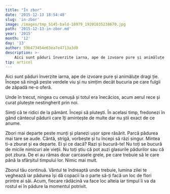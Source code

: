 ```yaml
---
title: "În zbor"
date: '2015-12-13 18:54:48'
slug: 'in-zbor'
image: /images/tmp_5145-bald-18979_19201035238670.jpg
path: '2015-12-13-in-zbor.md'
year: '2015'
month: '12'
day: '13'
author: 59b473454e63ea7e4713a3d0
description: >-
    Aici sunt păduri înverzite iarna, ape de izvoare pure și animăluțe dragi ție. Începe să ningă peste verdele viu și nu simțim decât bucuria pe care fulgii de zăpadă ne-o oferă.Unde în trecut, ningea c
tip: articol
---
```

<div class="kg-card-markdown"><p>Aici sunt păduri înverzite iarna, ape de izvoare pure și animăluțe dragi ție. Începe să ningă peste verdele viu și nu simțim decât bucuria pe care fulgii de zăpadă ne-o oferă.</p>
<p>Unde în trecut, ningea cu cenușă și totul era înecăcios, acum aerul rece și curat plutește nestingherit prin noi.</p>
<p>Simți că te ridici de la pământ. Începi să plutești. În acelasi timp, fredonezi în gând cântecul pădurii care îți amintește de multe dar nu știi exact de ce anume.</p>
<p>Zbori mai departe peste munți și planezi ușor spre răsărit. Parcă pădurea mai tare se aude. Cântă, strigă, vorbește și tu începi să râzi singur. Mintea ti-a zburat și ea departe. Ei și ce dacă? Razi și bucură-te! Nu toți se bucură de micile nimicuri ale vieții. Nu toți știu că pot auzi glasurile pădurilor sau că pot zbura. De ei au rămas doar carcasele grele, pe care trebuie să le care până la sfârșitul timpului lor. Nimic mai mult.</p>
<p>Zborul tău continuă. Vântul te îndreaptă unde trebuie, lumina zilei te veghează iar pădurea își dă copacii la o parte să-ți facă un loc de flori printre ai săi. Acum, fiecare rădăcină va face loc alteia iar timpul îi va da rostul ei în pădure la momentul potrivit.</p>
</div>
    